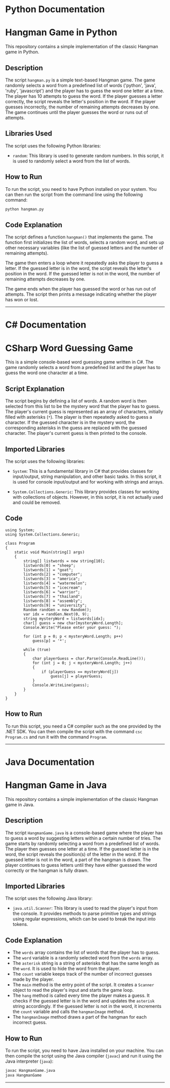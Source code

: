# Python Documentation

# Hangman Game in Python

This repository contains a simple implementation of the classic Hangman game in Python.

## Description

The script `hangman.py` is a simple text-based Hangman game. The game randomly selects a word from a predefined list of words ('python', 'java', 'ruby', 'javascript') and the player has to guess the word one letter at a time. The player has 10 attempts to guess the word. If the player guesses a letter correctly, the script reveals the letter's position in the word. If the player guesses incorrectly, the number of remaining attempts decreases by one. The game continues until the player guesses the word or runs out of attempts.

## Libraries Used

The script uses the following Python libraries:

- `random`: This library is used to generate random numbers. In this script, it is used to randomly select a word from the list of words.

## How to Run

To run the script, you need to have Python installed on your system. You can then run the script from the command line using the following command:

```bash
python hangman.py
```

## Code Explanation

The script defines a function `hangman()` that implements the game. The function first initializes the list of words, selects a random word, and sets up other necessary variables (like the list of guessed letters and the number of remaining attempts).

The game then enters a loop where it repeatedly asks the player to guess a letter. If the guessed letter is in the word, the script reveals the letter's position in the word. If the guessed letter is not in the word, the number of remaining attempts decreases by one.

The game ends when the player has guessed the word or has run out of attempts. The script then prints a message indicating whether the player has won or lost.

---

# C# Documentation

# CSharp Word Guessing Game

This is a simple console-based word guessing game written in C#. The game randomly selects a word from a predefined list and the player has to guess the word one character at a time.

## Script Explanation

The script begins by defining a list of words. A random word is then selected from this list to be the mystery word that the player has to guess. The player's current guess is represented as an array of characters, initially filled with asterisks (`*`). The player is then repeatedly asked to guess a character. If the guessed character is in the mystery word, the corresponding asterisks in the guess are replaced with the guessed character. The player's current guess is then printed to the console.

## Imported Libraries

The script uses the following libraries:

- `System`: This is a fundamental library in C# that provides classes for input/output, string manipulation, and other basic tasks. In this script, it is used for console input/output and for working with strings and arrays.

- `System.Collections.Generic`: This library provides classes for working with collections of objects. However, in this script, it is not actually used and could be removed.

## Code

```CSharp
using System;
using System.Collections.Generic;

class Program
{
    static void Main(string[] args)
    {
        string[] listwords = new string[10];
        listwords[0] = "sheep";
        listwords[1] = "goat";
        listwords[2] = "computer";
        listwords[3] = "america";
        listwords[4] = "watermelon";
        listwords[5] = "icecream";
        listwords[6] = "warrior";
        listwords[7] = "thailand";
        listwords[8] = "assembly";
        listwords[9] = "university";
        Random randGen = new Random();
        var idx = randGen.Next(0, 9);
        string mysteryWord = listwords[idx];
        char[] guess = new char[mysteryWord.Length];
        Console.Write("Please enter your guess: ");

        for (int p = 0; p < mysteryWord.Length; p++)
            guess[p] = '*';

        while (true)
        {
            char playerGuess = char.Parse(Console.ReadLine());
            for (int j = 0; j < mysteryWord.Length; j++)
            {
                if (playerGuess == mysteryWord[j])
                    guess[j] = playerGuess;
            }
            Console.WriteLine(guess);
        }
    }
}
```

## How to Run

To run this script, you need a C# compiler such as the one provided by the .NET SDK. You can then compile the script with the command `csc Program.cs` and run it with the command `Program`.

---

# Java Documentation

# Hangman Game in Java

This repository contains a simple implementation of the classic Hangman game in Java.

## Description

The script `HangmanGame.java` is a console-based game where the player has to guess a word by suggesting letters within a certain number of tries. The game starts by randomly selecting a word from a predefined list of words. The player then guesses one letter at a time. If the guessed letter is in the word, the script reveals the position(s) of the letter in the word. If the guessed letter is not in the word, a part of the hangman is drawn. The player continues to guess letters until they have either guessed the word correctly or the hangman is fully drawn.

## Imported Libraries

The script uses the following Java library:

- `java.util.Scanner`: This library is used to read the player's input from the console. It provides methods to parse primitive types and strings using regular expressions, which can be used to break the input into tokens.

## Code Explanation

- The `words` array contains the list of words that the player has to guess.
- The `word` variable is a randomly selected word from the `words` array.
- The `asterisk` string is a string of asterisks that has the same length as the `word`. It is used to hide the word from the player.
- The `count` variable keeps track of the number of incorrect guesses made by the player.
- The `main` method is the entry point of the script. It creates a `Scanner` object to read the player's input and starts the game loop.
- The `hang` method is called every time the player makes a guess. It checks if the guessed letter is in the word and updates the `asterisk` string accordingly. If the guessed letter is not in the word, it increments the `count` variable and calls the `hangmanImage` method.
- The `hangmanImage` method draws a part of the hangman for each incorrect guess.

## How to Run

To run the script, you need to have Java installed on your machine. You can then compile the script using the Java compiler (`javac`) and run it using the Java interpreter (`java`):

```bash
javac HangmanGame.java
java HangmanGame
```

---
